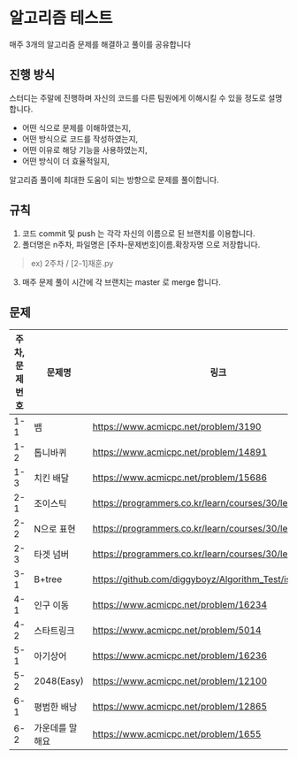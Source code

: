 # 알고리즘 테스트

매주 3개의 알고리즘 문제를 해결하고 풀이를 공유합니다

## 진행 방식

스터디는 주말에 진행하며 자신의 코드를 다른 팀원에게 이해시킬 수 있을 정도로 설명합니다.

- 어떤 식으로 문제를 이해하였는지, 
- 어떤 방식으로 코드를 작성하였는지, 
- 어떤 이유로 해당 기능을 사용하였는지,
- 어떤 방식이 더 효율적일지,

알고리즘 풀이에 최대한 도움이 되는 방향으로 문제를 풀이합니다.

## 규칙

1. 코드 commit 및 push 는 각각 자신의 이름으로 된 브랜치를 이용합니다.
2. 폴더명은 n주차, 파일명은 [주차-문제번호]이름.확장자명 으로 저장합니다.
> ex) 2주차 / [2-1]재훈.py 
3. 매주 문제 풀이 시간에 각 브랜치는 master 로 merge 합니다.

## 문제

주차, 문제번호|문제명|링크
|------|---|---|
|1-1|뱀|https://www.acmicpc.net/problem/3190|
|1-2|톱니바퀴|https://www.acmicpc.net/problem/14891|
|1-3|치킨 배달|https://www.acmicpc.net/problem/15686|
|2-1|조이스틱|https://programmers.co.kr/learn/courses/30/lessons/42860|
|2-2|N으로 표현|https://programmers.co.kr/learn/courses/30/lessons/42895|
|2-3|타겟 넘버|https://programmers.co.kr/learn/courses/30/lessons/43165|
|3-1|B+tree|https://github.com/diggyboyz/Algorithm_Test/issues/6|
|4-1|인구 이동|https://www.acmicpc.net/problem/16234
|4-2|스타트링크|https://www.acmicpc.net/problem/5014
|5-1|아기상어|https://www.acmicpc.net/problem/16236
|5-2|2048(Easy)|https://www.acmicpc.net/problem/12100
|6-1|평범한 배낭|https://www.acmicpc.net/problem/12865
|6-2|가운데를 말해요|https://www.acmicpc.net/problem/1655
